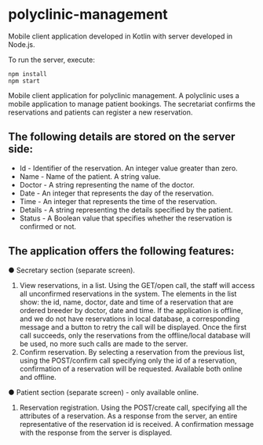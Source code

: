 # polyclinic-management
Mobile client application developed in Kotlin with server developed in Node.js.

To run the server, execute:
```
npm install
npm start
```

Mobile client application for polyclinic management. A polyclinic uses a mobile application to manage patient bookings. The secretariat confirms the reservations and patients can register a new reservation.

## The following details are stored on the server side:
- Id - Identifier of the reservation. An integer value greater than zero.
- Name - Name of the patient. A string value.
- Doctor - A string representing the name of the doctor.
- Date - An integer that represents the day of the reservation.
- Time - An integer that represents the time of the reservation.
- Details - A string representing the details specified by the patient.
- Status - A Boolean value that specifies whether the reservation is confirmed or not.

## The application offers the following features:

● Secretary section (separate screen).
1. View reservations, in a list. Using the GET/open call, the staff will access all unconfirmed reservations in the system. The elements in the list show: the id, name, doctor, date and time of a reservation that are ordered breeder by doctor, date and time. If the application is offline, and we do not have reservations in local database, a corresponding message and a button to retry the call will be displayed. Once the first call succeeds, only the reservations from the offline/local database will be used, no more such calls are made to the server.
2. Confirm reservation. By selecting a reservation from the previous list, using the POST/confirm call specifying only the id of a reservation, confirmation of a reservation will be requested. Available both online and offline.

● Patient section (separate screen) - only available online.
1. Reservation registration. Using the POST/create call, specifying all the attributes of a reservation. As a response from the server, an entire representative of the reservation id is received. A confirmation message with the response from the server is displayed.
